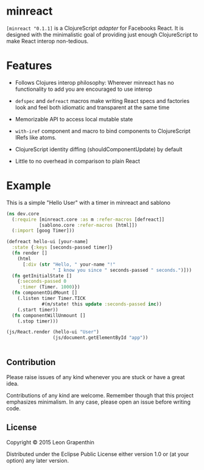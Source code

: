 # minreact

`[minreact "0.1.1]` is a ClojureScript *adapter* for Facebooks React.  It is designed with the minimalistic goal of providing just enough ClojureScript to make React interop non-tedious. 

# Features

- Follows Clojures interop philosophy: Wherever minreact has no functionality to add you are encouraged to use interop

- `defspec` and `defreact` macros make writing React specs and factories look and feel both idiomatic and transparent at the same time

- Memorizable API to access local mutable state

- `with-iref` component and macro to bind components to ClojureScript IRefs like atoms.

- ClojureScript identity diffing (shouldComponentUpdate) by default

- Little to no overhead in comparison to plain React

# Example

This is a simple "Hello User" with a timer in minreact and sablono

```clojure
(ns dev.core
  (:require [minreact.core :as m :refer-macros [defreact]]
            [sablono.core :refer-macros [html]])
  (:import [goog Timer]))

(defreact hello-ui [your-name]
  :state {:keys [seconds-passed timer]}
  (fn render []
    (html
      [:div (str "Hello, " your-name "!"
                 " I know you since " seconds-passed " seconds.")]))
  (fn getInitialState []
    {:seconds-passed 0
     :timer (Timer. 1000)})
  (fn componentDidMount []
    (.listen timer Timer.TICK
             #(m/state! this update :seconds-passed inc))
    (.start timer))
  (fn componentWillUnmount []
    (.stop timer)))

(js/React.render (hello-ui "User")
                 (js/document.getElementById "app"))
                 
```

## Contribution

Please raise issues of any kind whenever you are stuck or have a great idea.

Contributions of any kind are welcome.  Remember though that this project emphasizes minimalism.  In any case, please open an issue before writing code.

## License

Copyright © 2015 Leon Grapenthin

Distributed under the Eclipse Public License either version 1.0 or (at
your option) any later version.
